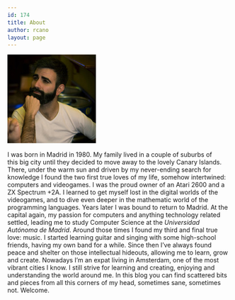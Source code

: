 ```yaml
---
id: 174
title: About
author: rcano
layout: page
---
```

<img title="Roberto Cano" src="../images/bio-photo.jpg" alt="Roberto Cano" />

I was born in Madrid in 1980. My family lived in a couple of suburbs of this big city until they decided to move away to the lovely Canary Islands. There, under the warm sun and driven by my never-ending search for knowledge I found the two first true loves of my life, somehow intertwined: computers and videogames. I was the proud owner of an Atari 2600 and a ZX Spectrum +2A. I learned to get myself lost in the digital worlds of the videogames, and to dive even deeper in the mathematic world of the programming languages. Years later I was bound to return to Madrid. At the capital again, my passion for computers and anything technology related settled, leading me to study Computer Science at the *Universidad Autónoma de Madrid*. Around those times I found my third and final true love: music. I started learning guitar and singing with some high-school friends, having my own band for a while. Since then I&#8217;ve always found peace and shelter on those intellectual hideouts, allowing me to learn, grow and create. Nowadays I&#8217;m an expat living in Amsterdam, one of the most vibrant cities I know. I still strive for learning and creating, enjoying and understanding the world around me. In this blog you can find scattered bits and pieces from all this corners of my head, sometimes sane, sometimes not. Welcome.
